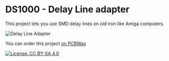 # DS1000 - Delay Line adapter

This project lets you use SMD delay lines on old iron like Amiga computers.

![Delay Line Adapter](ds1100.png)

You can order this project [on PCBWay](https://www.pcbway.com/project/shareproject/DS1000_Delay_Line_Adapter.html)

[![License: CC BY-SA 4.0](https://img.shields.io/badge/License-CC%20BY--SA%204.0-lightgrey.svg)](https://creativecommons.org/licenses/by-sa/4.0/)


